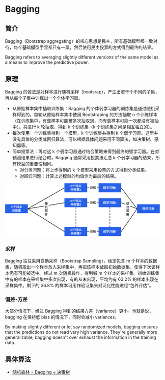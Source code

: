 # Bagging

## 简介

Bagging（Bootstrap aggregating）的核心思想是民主，所有基础模型都一致对待，每个基础模型手里都只有一票，然后使用民主投票的方式得到最终的结果。

Bagging refers to averaging slightly different versions of the same model as a means to improve the predictive power.

## 原理

Bagging 的做法是对样本进行随机采样（bootsrap），产生出若干个不同的子集，再从每个子集中训练出一个个体学习器。

- 从原始样本集中抽取训练集：Bagging 的个体弱学习器的训练集是通过随机采样得到的，每轮从原始样本集中使用 Bootstraping 的方法抽取 n 个训练样本（在训练集中，有些样本可能被多次抽取到，而有些样本可能一次都没有被抽中）。共进行 k 轮抽取，得到 k 个训练集（k 个训练集之间是相互独立的）。
- 每次使用一个训练集得到一个模型，k 个训练集共得到 k 个弱学习器。这里并没有具体的分类或回归算法，可以根据具体问题采用不同算法，如决策树、感知器等。
- 简单投票法：再对这 k 个弱学习器通过结合策略来得到最终的强学习器。在对预测结果进行结合时，Bagging 通常采用投票法汇总 k 个弱学习器的结果，所有模型的重要性相同。
  - 对分类问题：将上步得到的 k 个模型采用投票的方式得到分类结果。
  - 对回归问题：计算上述模型的均值作为最后的结果。

<img src="figures/image-20211026105214303.png" alt="image-20211026105214303" style="zoom:50%;" />

### 采样

Bagging 往往采用自助采样（Bootstrap Sampling），给定包含 m 个样本的数据集，随机取出一个样本放入采样集中，再把该样本放回初始数据集，使得下次该样本仍有可能被选中。经过 m 次随机操作，得到喊 m 个样本的采样集。初始训练集中有的样本在采样集中多次出现，有的从未出现，平均约有 63.2% 的样本出现在采样集中。剩下的 36.8% 的样本可用作验证集来对泛化性能进程“包外评估”。

### 偏差-方差

大部分情况下，经过 Bagging 得到的结果方差（variance）更小。也就是说，bagging 在保持低 bias 的情况下，同时会减小 variances。

By making slightly different or let say randomized models, bagging ensures that the predictions do not read very high variance. They're generally more generalizable, bagging doesn't over exhaust the information in the training data. 

## 具体算法

- [随机森林 = Bagging + 决策树](10_random-forest/README.md)

